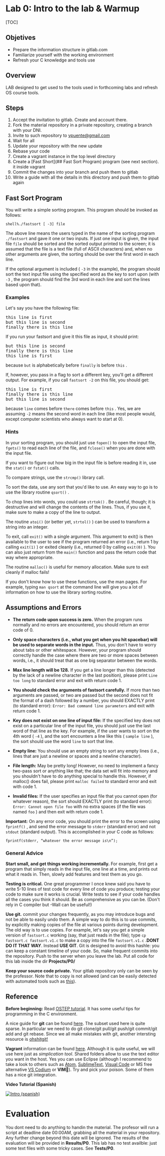 # Lab 0: Intro to the lab & Warmup

[TOC]

## Objetives

* Prepare the information structure in gitlab.com
* Familiarize yourself with the working environment
* Refresh your C knowledge and tools use

## Overview

LAB designed to get used to the tools used in forthcoming labs and refresh OS course tools.

## Steps

1. Accept the invitation to gitlab. Create and account there.
2. Fork the material repository in a private repository, creating a branch with your DNI.
3. Invite to such repository to vpuente@gmail.com
4. Wait for all
5. Update your repository with the new update
6. Rebase your code
7. Create a vagrant instance in the top level directory
8. Create a [Fast Short](## Fast Sort Program) program (see next section). it inside vagrant
9. Commit the changes into your branch and push them to gitlab
10. Write a guide with all the details in this directory and push them to gitlab again

## Fast Sort Program

You will write a simple sorting program. This program should be invoked as follows:

`shell%./fastsort [ -3] file`

The above line means the users typed in the name of the sorting program `./fastsort` and gave it one or two inputs. If just one input is given, the input file `file` should be sorted and the sorted output printed to the screen; it is assumed that the file is a text file (full of ASCII characters) and, when no other arguments are given, the sorting should be over the first word in each line.

If the optional argument is included ( `-3` in the example), the program should sort the text input file using the specified word as the key to sort upon (with `-3` , the program should find the 3rd word in each line and sort the lines based upon that).

### Examples

Let's say you have the following file:

<pre>this line is first
but this line is second
finally there is this line
</pre>

If you run your fastsort and give it this file as input, it should print:

<pre>but this line is second
finally there is this line
this line is first
</pre>

because `but` is alphabetically before `finally` is before `this` .

If, however, you pass in a flag to sort a different key, you'll get a different output. For example, if you call `fastsort -2` on this file, you should get:

<pre>this line is first
finally there is this line
but this line is second
</pre>

because `line` comes before `there` comes before `this` . Yes, we are assuming `-2` means the second word in each line (like most people would, except computer scientists who always want to start at 0).

### Hints

In your sorting program, you should just use `fopen()` to open the input file, `fgets()` to read each line of the file, and `fclose()` when you are done with the input file.

If you want to figure out how big in the input file is before reading it in, use the `stat()` or `fstat()` calls.

To compare strings, use the `strcmp()` library call.

To sort the data, use any sort that you'd like to use. An easy way to go is to use the library routine `qsort()` .

To chop lines into words, you could use `strtok()` . Be careful, though; it is destructive and will change the contents of the lines. Thus, if you use it, make sure to make a copy of the line to output.

The routine `atoi()` (or better yet, `strtol()` ) can be used to transform a string into an integer.

To exit, call `exit()` with a single argument. This argument to exit() is then available to the user to see if the program returned an error (i.e., return 1 by calling `exit(1)` ) or exited cleanly (i.e., returned 0 by calling `exit(0)` ). You can also just return from the `main()` function and pass the return code that way where appropriate.

The routine `malloc()` is useful for memory allocation. Make sure to exit cleanly if malloc fails!

If you don't know how to use these functions, use the man pages. For example, typing `man qsort` at the command line will give you a lot of information on how to use the library sorting routine.

## Assumptions and Errors

* **The return code upon success is zero.** When the program runs normally and no errors are encountered, you should return an error code of 0.

* **Only space characters (i.e., what you get when you hit spacebar) will be used to separate words in the input.** Thus, you don't have to worry about tabs or other whitespace. However, your program should correctly handle the case where there are two or more spaces between words, i.e., it should treat that as one big separator between the words.

* **Max line length will be 128.** If you get a line longer than this (detected by the lack of a newline character in the last position), please print `Line too long` to standard error and exit with return code 1.

* **You should check the arguments of fastsort carefully.** If more than two arguments are passed, or two are passed but the second does not fit the format of a dash followed by a number, you should EXACTLY print (to standard error): `Error: Bad command line parameters` and exit with return code 1.

* **Key does not exist on one line of input file:** If the specified key does not exist on a particular line of the input file, you should just use the last word of that line as the key. For example, if the user wants to sort on the 4th word ( `-4` ), and the sort encounters a line like this ( `sample line` ), the sort should use the word `line` to sort that line.

* **Empty line:** You should use an empty string to sort any empty lines (i.e., lines that are just a newline or spaces and a newline character).

* **File length:** May be pretty long! However, no need to implement a fancy two-pass sort or anything like that; the data set will fit into memory and you shouldn't have to do anything special to handle this. However, if malloc() does fail, please print `malloc failed` to standard error and exit with code 1.

* **Invalid files:** If the user specifies an input file that you cannot open (for whatever reason), the sort should EXACTLY print (to standard error): `Error: Cannot open file foo` with no extra spaces (if the file was named `foo` ) and then exit with return code 1.

**Important:** On any error code, you should print the error to the screen using `fprintf()` , and send the error message to `stderr` (standard error) and not `stdout` (standard output). This is accomplished in your C code as follows:

`fprintf(stderr, “whatever the error message is\n”);`

### General Advice
**Start small, and get things working incrementally.** For example, first get a program that simply reads in the input file, one line at a time, and prints out what it reads in. Then, slowly add features and test them as you go.

**Testing is critical.** One great programmer I once knew said you have to write 5-10 lines of test code for every line of code you produce; testing your code to make sure it works is crucial. Write tests to see if your code handles all the cases you think it should. Be as comprehensive as you can be. (Don't rely in C compiler but -Wall can be useful!)


**Use git.** commit your changes frequently, as you may introduce bugs and not be able to easily undo them. A simple way to do this is to use commits, by explicitly making copies of the file at various points during development. The old way is to use copies. For example, let's say you get a simple version of `fastsort.c` working (say, that just reads in the file); type `cp fastsort.c fastsort.v1.c` to make a copy into the file `fastsort.v1.c` .**DONT DO IT THAT WAY**. Instead **USE GIT**. Git is designed to avoid this hashle: you can keep a constant timeline of your code. So, make frequent commits into the repository. Push to the server when you leave the lab. Put all code for this lab inside the dir **Projects/P0/**  

**Keep your source code private.** Your gitlab repository only can be seen by the professor. Note that to copy is not allowed (and can be easily detected with automated tools such as [this](https://theory.stanford.edu/~aiken/moss/)).


## Reference


**Before beginning:** Read [OSTEP tutorial](http://pages.cs.wisc.edu/~remzi/OSTEP/lab-tutorial.pdf). It has some useful tips for programming in the C environment.

A nice guide for **git** can be found [here](https://www.atlassian.com/git/tutorials/what-is-version-control). The subset used here is quite sparse. In particular we need to do git clone/git pull/git push/git commit/git add and git rebase.
Since we all make mistakes with git, another intersting resource is [ohshitgit!](https://ohshitgit.com)

**Vagrant** information can be found [here](https://www.vagrantup.com/docs/getting-started/). Although it is quite useful, we will use here just as _simplication tool_. Shared folders allow to use the text editor you want in the host. Yes you can use Eclipse (although I recommend to take a look to others such as [Atom](http://atom.org/), [SublimeText](https://www.sublimetext.com/3), [Visual Code](https://code.visualstudio.com) or MS free alternative [VS Codium](https://vscodium.com)  or **VIM**😬). Try and pick your poison. Some of them has a nice git integration.

**Video Tutorial (Spanish)**

[![Intro (spanish)](http://img.youtube.com/vi/W15-Yx_zdsc/0.jpg)](https://www.youtube.com/watch?v=W15-Yx_zdsc)

# Evaluation
You dont need to do anything to handin the material.  The profesor will run a script at deadline date 00:00AM, grabbing all the material in your repository. Any further change beyond this date will be ignored. The results of the evaluation will be provided in **Results/P0**. This lab has no test availble: just some text files with some tricky cases. See **Tests/P0**. 



